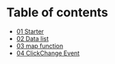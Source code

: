 # Table of contents

* [01 Starter](README.md)
* [02 Data list](02-data-list.md)
* [03 map function](03-map-function.md)
* [04 ClickChange Event](untitled.md)

